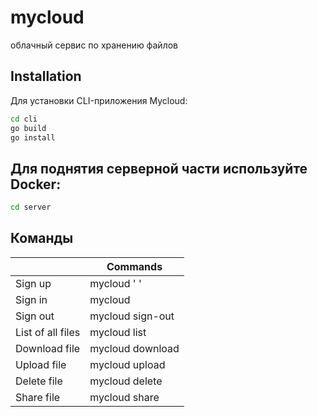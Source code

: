 # mycloud
облачный сервис по хранению файлов

## Installation
Для установки CLI-приложения Mycloud:

```sh
cd cli
go build
go install
```
 

## Для поднятия серверной части используйте Docker:

```sh
cd server
```

## Команды

|                  |Commands                                       |
|------------------|-----------------------------------------------|  
|Sign up           |mycloud '<login> <password>'                   |
|Sign in           |mycloud <login> <password>                     |
|Sign out          |mycloud sign-out                               |
|List of all files |mycloud list                                   |
|Download file     |mycloud download <path to file on cloud>       |
|Upload file       |mycloud upload <path to file on your computer> |  
|Delete file       |mycloud delete <path to file on cloud>         |
|Share file        |mycloud share <path to file on cloud>          |
    
 